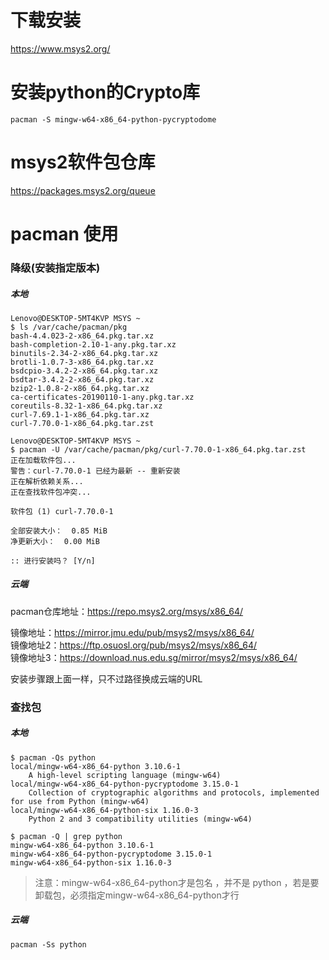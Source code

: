 # 下载安装
https://www.msys2.org/
# 安装python的Crypto库
```
pacman -S mingw-w64-x86_64-python-pycryptodome
```
# msys2软件包仓库
https://packages.msys2.org/queue
# pacman 使用
### 降级(安装指定版本)
##### 本地
```
Lenovo@DESKTOP-5MT4KVP MSYS ~
$ ls /var/cache/pacman/pkg
bash-4.4.023-2-x86_64.pkg.tar.xz
bash-completion-2.10-1-any.pkg.tar.xz
binutils-2.34-2-x86_64.pkg.tar.xz
brotli-1.0.7-3-x86_64.pkg.tar.xz
bsdcpio-3.4.2-2-x86_64.pkg.tar.xz
bsdtar-3.4.2-2-x86_64.pkg.tar.xz
bzip2-1.0.8-2-x86_64.pkg.tar.xz
ca-certificates-20190110-1-any.pkg.tar.xz
coreutils-8.32-1-x86_64.pkg.tar.xz
curl-7.69.1-1-x86_64.pkg.tar.xz
curl-7.70.0-1-x86_64.pkg.tar.zst
```
```
Lenovo@DESKTOP-5MT4KVP MSYS ~
$ pacman -U /var/cache/pacman/pkg/curl-7.70.0-1-x86_64.pkg.tar.zst
正在加载软件包...
警告：curl-7.70.0-1 已经为最新 -- 重新安装
正在解析依赖关系...
正在查找软件包冲突...
 
软件包 (1) curl-7.70.0-1
 
全部安装大小：  0.85 MiB
净更新大小：  0.00 MiB
 
:: 进行安装吗？ [Y/n]
```
##### 云端
pacman仓库地址：https://repo.msys2.org/msys/x86_64/  

镜像地址：https://mirror.jmu.edu/pub/msys2/msys/x86_64/  
镜像地址2：https://ftp.osuosl.org/pub/msys2/msys/x86_64/  
镜像地址3：https://download.nus.edu.sg/mirror/msys2/msys/x86_64/  

安装步骤跟上面一样，只不过路径换成云端的URL
### 查找包
##### 本地
```
$ pacman -Qs python
local/mingw-w64-x86_64-python 3.10.6-1
    A high-level scripting language (mingw-w64)
local/mingw-w64-x86_64-python-pycryptodome 3.15.0-1
    Collection of cryptographic algorithms and protocols, implemented for use from Python (mingw-w64)
local/mingw-w64-x86_64-python-six 1.16.0-3
    Python 2 and 3 compatibility utilities (mingw-w64)
```
```
$ pacman -Q | grep python
mingw-w64-x86_64-python 3.10.6-1
mingw-w64-x86_64-python-pycryptodome 3.15.0-1
mingw-w64-x86_64-python-six 1.16.0-3
```
> 注意：mingw-w64-x86_64-python才是包名 ，并不是 python ，若是要卸载包，必须指定mingw-w64-x86_64-python才行
##### 云端

```
pacman -Ss python
```

